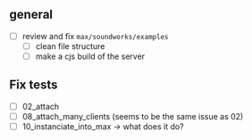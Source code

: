 ## general

- [ ] review and fix `max/soundworks/examples`
  + [ ] clean file structure 
  + [ ] make a cjs build of the server 

## Fix tests

- [ ] 02_attach
- [ ] 08_attach_many_clients (seems to be the same issue as 02)
- [ ] 10_instanciate_into_max -> what does it do?
